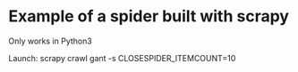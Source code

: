 # Example of a spider built with scrapy

Only works in Python3


Launch: scrapy crawl gant -s CLOSESPIDER_ITEMCOUNT=10
